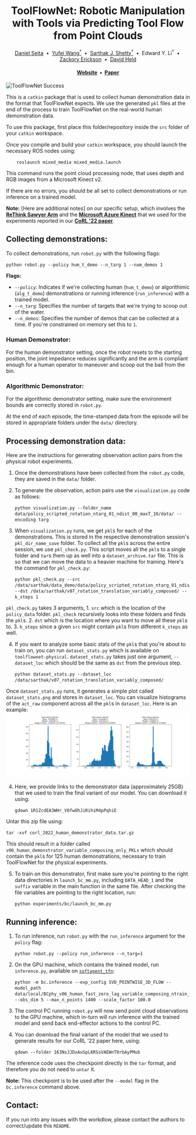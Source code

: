 <h1 align="center">
  ToolFlowNet: Robotic Manipulation with Tools via Predicting Tool Flow from Point Clouds</h1>

<div align="center">
  <a href="http://www.cs.cmu.edu/~dseita/">Daniel Seita</a> &nbsp;•&nbsp;
  <a href="https://yufeiwang63.github.io/">Yufei Wang<sup>†</sup></a> &nbsp;•&nbsp;
  <a href="https://sarthakjshetty.github.io/">Sarthak J. Shetty<sup>†</sup></a> &nbsp;•&nbsp;
  Edward Y. Li<sup>†</sup> &nbsp;•&nbsp;
  <a href="https://zackory.com/">Zackory Erickson</a> &nbsp;•&nbsp;
  <a href="https://davheld.github.io/">David Held</a>
</div>

<h4 align="center">
  <a href="https://sites.google.com/view/point-cloud-policy/home"><b>Website</b></a> &nbsp;•&nbsp;
  <a href="https://arxiv.org/abs/2211.09006"><b>Paper</b></a> 
</h4>


![ToolFlowNet Success](assets/stitched_success.gif)

This is a `catkin` package that is used to collect human demonstration data in the format that ToolFlowNet expects. We use the generated `pkl` files at the end of the process to train ToolFlowNet on the real-world human demonstration data.

To use this package, first place this folder/repository inside the `src` folder of your `catkin` workspace.

Once you compile and build your `catkin` workspace, you should launch the necessary ROS nodes using:

```
    roslaunch mixed_media mixed_media.launch
```

This command runs the point cloud processing node, that uses depth and RGB images from a Microsoft Kinect v2.

If there are no errors, you should be all set to collect demonstrations or run inference on a trained model.

**Note:** [Here are additional notes] on our specific setup, which involves the [**ReThink Sawyer Arm**](https://www.rethinkrobotics.com/sawyer) and the [**Microsoft Azure Kinect**](https://azure.microsoft.com/en-us/products/kinect-dk/) that we used for the experiments reported in our [**CoRL '22 paper**](https://tinyurl.com/toolflownet).

## Collecting demonstrations:

To collect demonstrations, run `robot.py` with the following flags:

```
python robot.py --policy hum_t_demo --n_targ 1 --num_demos 1
```

**Flags:**

- ``--policy``: Indicates if we're collecting human  (`hum_t_demo`) or algorithimic (`alg_t_demo`) demonstrations or running inference (`run_inference`) with a trained model.
- `--n_targ`: Specifies the number of targets that we're trying to scoop out of the water.
- `--n_demos`: Specifies the number of demos that can be collected at a time. If you're constrained on memory set this to `1`.

### Human Demonstrator:

For the human demonstrator setting, once the robot resets to the starting position, the joint impedance reduces significantly and the arm is compliant enough for a human operator to maneuver and scoop out the ball from the bin.

### Algorithmic Demonstrator:

For the algorithmic demonstrator setting, make sure the environment bounds are correctly stored in `robot.py`.

At the end of each episode, the time-stamped data from the episode will be stored in appropriate folders under the `data/` directory.

## Processing demonstration data:

Here are the instructions for generating observation action pairs from the physical robot experiments.

1. Once the demonstrations have been collected from the ```robot.py``` code, they are saved in the ```data/``` folder.

2. To generate the observation, action pairs use the `visualization.py` code as follows:

    ```
    python visualization.py --folder_name data/policy_scripted_rotation_ntarg_01_ndist_00_maxT_10/data/ --encoding targ
    ```

3. When `visualization.py` runs, we get `pkl`s for each of the demonstrations. This is stored in the respective demonstration session's `pkl_dir_name_save` folder. To collect all the `pkl`s across the entire session, we use `pkl_check.py`. This script moves all the `pkl`s to a single folder and `tar`s them up as well into a `dataset_archive.tar` file.  This is so that we can move the data to a heavier machine for training. Here's the command for `pkl_check.py`:

    ```
    python pkl_check.py --src /data/sarthak/data_demo/data/policy_scripted_rotation_ntarg_01_ndist_00_maxT_10/data/ --dst /data/sarthak/v07_rotation_translation_variably_composed/ --k_steps 1 
    ```

`pkl_check.py` takes 3 arguments, 1. `src` which is the location of the `policy_data` folder. `pkl_check` recursively looks into these folders and finds the `pkl`s. 2. `dst` which is the location where you want to move all these `pkl`s to. 3. `k_steps` since a given `src` might contain `pkl`s from different `k_steps` as well.

4. If you want to analyze some basic stats of the `pkl`s that you're about to train on, you can run `dataset_stats.py` which is available on `toolflownet-physical`. `dataset_stats.py` takes just one argument, `--dataset_loc` which should be the same as `dst` from the previous step. 

    ```
    python dataset_stats.py --dataset_loc /data/sarthak/v07_rotation_translation_variably_composed/
    ```

Once `dataset_stats.py` runs, it generates a simple plot called `dataset_stats.png` and stores in `dataset_loc`. You can visualize histograms of the `act_raw` component across all the `pkl`s in `dataset_loc`. Here is an example:
![Dataset Stats](assets/dataset_stats.png)

4. Here, we provide links to the demonstrator data (approximately 25GB) that we used to train the final variant of our model. You can download it using:

    ```
    gdown 1R1ZcdEA3WHr_V0fwOhJiRihiM4pPqhiE
    ```

Untar this zip file using:

```
tar -xvf corl_2022_human_demonstrator_data.tar.gz
```

This should result in a folder called `v06_human_demonstrator_variable_composing_only_PKLs` which should contain the `pkl`s for 125 human demonstrations, necessary to train ToolFlowNet for the physical experiments.

5. To train on this demonstrator, first make sure you're pointing to the right data directories in `launch_bc_mm.py`, including `DATA_HEAD_1` and the `suffix` variable in the main function in the same file. After checking the file variables are pointing to the right location, run:

    ```
    python experiments/bc/launch_bc_mm.py
    ```


## Running inference:

1. To run inference, run `robot.py` with the `run_inference` argument for the `policy` flag:

    ```
    python robot.py --policy run_inference --n_targ=1
    ```

2. On the GPU machine, which contains the trained model, run `inference.py`, available on [`softagent_tfn`](https://github.com/DanielTakeshi/softagent_tfn/tree/physical):

    ```
    python -m bc.inference --exp_config SVD_POINTWISE_3D_FLOW --model_path data/local/BCphy_v06_human_fast_zero_lag_variable_composing_ntrain_0100_PCL_PNet2_svd_pointwise_acttype_flow_rawPCL_scaleTarg/BCphy_v06_human_fast_zero_lag_variable_composing_ntrain_0100_PCL_PNet2_svd_pointwise_acttype_flow_rawPCL_scaleTarg_2022_09_18_21_51_08_0001/model/ckpt_0340.tar --obs_dim 5 --max_n_points 1400 --scale_factor 100.0
    ```

3. The control PC running `robot.py` will now send point cloud observations to the GPU machine, which in-turn will run inference with the trained model and send back end-effector actions to the control PC.

4. You can download the final variant of the model that we used to generate results for our CoRL '22 paper here, using:
    ```
    gdown --folder 163NsJJDxAuSpL6RSsVAEWnT0rbAyPMub
    ```

The inference code uses the checkpoint directly in the ```tar``` format, and therefore you do not need to `untar` it. 

**Note:** This checkpoint is to be used after the `--model` flag in the `bc.inference` command above.

## Contact:
If you run into any issues with the workdlow, please contact the authors to correct/update this ```README```.